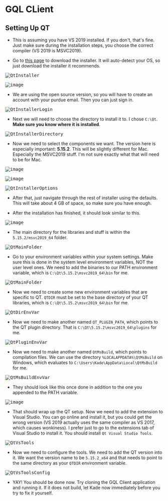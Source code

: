 # GQL CLient

## Setting Up QT
 - This is assuming you have VS 2019 installed. If you don't, that's fine. Just make sure during the installation steps, you choose the correct compiler (VS 2019 is MSVC2019).
 
 - Go to [this page](https://www.qt.io/download-open-source) to download the installer. It will auto-detect your OS, so just download the installer it recommends.
 
 <kbd>![QtInstaller](https://user-images.githubusercontent.com/54650222/189672746-9aab5ff5-a17a-4d71-96fd-1f7479b08a5d.gif)</kbd>
 
 <kbd>![image](https://user-images.githubusercontent.com/54650222/189673094-d3dd618a-1477-45b1-989b-d9ca8cc6a340.png)</kbd>
 
 - We are using the open source version, so you will have to create an account with your purdue email. Then you can just sign in.
 
 <kbd>![QtInstallerLogin](https://user-images.githubusercontent.com/54650222/189674881-7322b7b4-2702-49a6-a833-e8fe58cd581a.gif)</kbd>
 
 - Next we will need to choose the directory to install it to. I chose `C:\Qt`. <b>Make sure you know where it is installed</b>.
 
 <kbd>![QtInstallerDirectory](https://user-images.githubusercontent.com/54650222/189675783-f9693681-d08b-48d0-8dcf-71f4ee0f7a91.gif)</kbd>
 
 - Now we need to select the components we want. The version here is especially important: <b>5.15.2</b>. This will be slightly different for Mac. Especially the MSVC2019 stuff. I'm not sure exactly what that will need to be for Mac.
 
 <kbd>![image](https://user-images.githubusercontent.com/54650222/189676912-4be576e1-c762-4d6c-885c-fb33b6410ff2.png)</kbd>

 <kbd>![image](https://user-images.githubusercontent.com/54650222/189677123-287be466-1ebc-420e-9abd-24135f0c9ee1.png)</kbd>
 
 <kbd>![QtInstallerOptions](https://user-images.githubusercontent.com/54650222/189677237-f6ffc2d0-cce5-4f2f-bc99-117212e9d247.gif)</kbd>
 
 - After that, just navigate through the rest of installer using the defaults. This will take about 4 GB of space, so make sure you have enough.
 
 - After the installation has finished, it should look similar to this.
 
 <kbd>![image](https://user-images.githubusercontent.com/54650222/189677744-ee5ce16a-760c-46c4-99a3-bbca9a132e95.png)</kbd>
 
 - The main directory for the libraries and stuff is within the `5.15.2/msvc2019_64` folder.
 
 <kbd>![QtMainFolder](https://user-images.githubusercontent.com/54650222/189678351-6bca2adb-7a44-4178-b1ec-e2b6fc66757f.gif)<kbd>

 - Go to your environment variables within your system settings. Make sure this is done in the system level environment variables, NOT the user level ones. We need to add the binaries to our PATH environment variable, which is `C:\Qt\5.15.2\msvc2019_64\bin` for me.
 
 <kbd>![QtMainFolder](https://user-images.githubusercontent.com/54650222/189679778-b0254fc3-ce99-4869-9974-6dcf78b4c207.gif)</kbd>
 
 - Now we need to create some new environment variables that are specific to QT. `QTDIR` must be set to the base directory of your QT libraries, which is `C:\Qt\5.15.2\msvc2019_64\bin` for me.
 
 <kbd>![QtDirEnvVar](https://user-images.githubusercontent.com/54650222/189681281-0847d663-5346-4867-a7f3-68eba6969754.gif)</kbd>
 
 - Now we need to make another named `QT_PLUGIN_PATH`, which points to the QT plugin directory. That is `C:\Qt\5.15.2\msvc2019_64\plugins` for me.
 
 <kbd>![QtPluginEnvVar](https://user-images.githubusercontent.com/54650222/189681869-7093d023-b084-4d26-a567-ce8e441783ed.gif)</kbd>
 
 - Now we need to make another named `QtMsBuild`, which points to compilation files. We can use the directory `%LOCALAPPDATA%\QtMsBuild` on Windows, which evaluates to `C:\Users\Kade\AppData\Local\QtMsBuild` for me.
 
 <kbd>![QtMsBuildEnvVar](https://user-images.githubusercontent.com/54650222/189684690-ea4b86bc-2e47-4d20-b61e-d9b4294ed6b5.gif)</kbd>
 
 - They should look like this once done in addition to the one you appended to the PATH variable.
 
 <kbd>![image](https://user-images.githubusercontent.com/54650222/189688069-90089c2b-43ea-44bb-bdb0-6496040e91dd.png)</kbd>
 
 - That should wrap up the QT setup. Now we need to add the extension to Visual Studio. You can go online and install it, but you could get the wrong version (VS 2019 actually uses the same compiler as VS 2017, which causes wonkiness). I prefer just to go to the extensions tab of Visual Studio to install it. You should install `Qt Visual Studio Tools`.
 
 <kbd>![QtVsTools](https://user-images.githubusercontent.com/54650222/189686413-68060517-2fe4-4c26-aadd-00cd76e81a1a.gif)</kbd>
 
 - Now we need to configure the tools. We need to add the QT version into it. We want the version name to be `5.15.2_x64` and that needs to point to the same directory as your `QTDIR` environment variable.
 
 <kbd>![QtVsToolsConfig](https://user-images.githubusercontent.com/54650222/189687910-f8e8dfc0-57b1-4650-a709-9f8caa0d9771.gif)</kbd>
 
 - YAY! You should be done now. Try cloning the GQL Client application and running it. If it does not build, let Kade now immediately before you try to fix it yourself.
 
